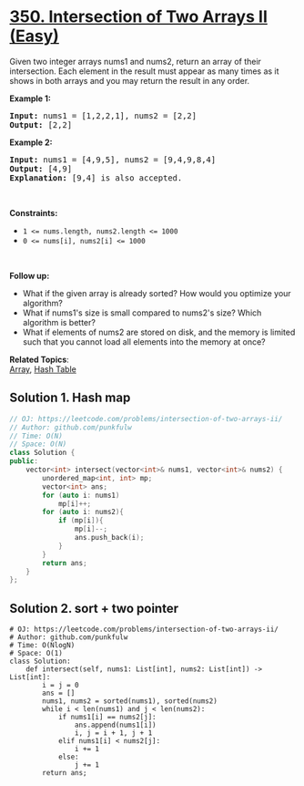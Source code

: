 # [350. Intersection of Two Arrays II (Easy)](https://leetcode.com/problems/intersection-of-two-arrays-ii/)

<p>Given two integer arrays nums1 and nums2, return an array of their intersection. 
  Each element in the result must appear as many times as it shows in both arrays and you may return the result in any order.</p>


<p><strong>Example 1:</strong></p>
<pre>
<strong>Input:</strong> nums1 = [1,2,2,1], nums2 = [2,2]
<strong>Output:</strong> [2,2]
</pre>

<p><strong>Example 2:</strong></p>
<pre>
<strong>Input:</strong> nums1 = [4,9,5], nums2 = [9,4,9,8,4]
<strong>Output:</strong> [4,9]
<strong>Explanation:</strong> [9,4] is also accepted.
</pre>


<p>&nbsp;</p>
<p><strong>Constraints:</strong></p>

<ul>
  <li><code>1 &lt;= nums.length, nums2.length &lt;= 1000</code></li>
  <li><code>0 &lt;= nums[i], nums2[i] &lt;= 1000</code></li>
</ul>


<p>&nbsp;</p>
<p><strong>Follow up:</strong></p>

<ul>
  <li>What if the given array is already sorted? How would you optimize your algorithm?</li>
  <li>What if nums1's size is small compared to nums2's size? Which algorithm is better?</li>
  <li>What if elements of nums2 are stored on disk, and the memory is limited such that you cannot load all elements into the memory at once?</li>
</ul>

**Related Topics**:  
[Array](https://leetcode.com/tag/array/), [Hash Table](https://leetcode.com/tag/hash-table/)



## Solution 1. Hash map

```cpp
// OJ: https://leetcode.com/problems/intersection-of-two-arrays-ii/
// Author: github.com/punkfulw
// Time: O(N)
// Space: O(N)
class Solution {
public:
    vector<int> intersect(vector<int>& nums1, vector<int>& nums2) {
        unordered_map<int, int> mp;
        vector<int> ans;
        for (auto i: nums1)
            mp[i]++;
        for (auto i: nums2){
            if (mp[i]){
                mp[i]--;
                ans.push_back(i);
            }  
        }
        return ans;
    }
};
```

## Solution 2. sort + two pointer

```python3
# OJ: https://leetcode.com/problems/intersection-of-two-arrays-ii/
# Author: github.com/punkfulw
# Time: O(NlogN)
# Space: O(1)
class Solution:
    def intersect(self, nums1: List[int], nums2: List[int]) -> List[int]:
        i = j = 0
        ans = []
        nums1, nums2 = sorted(nums1), sorted(nums2)
        while i < len(nums1) and j < len(nums2):
            if nums1[i] == nums2[j]:
                ans.append(nums1[i])
                i, j = i + 1, j + 1
            elif nums1[i] < nums2[j]:
                i += 1
            else:
                j += 1
        return ans;
```

